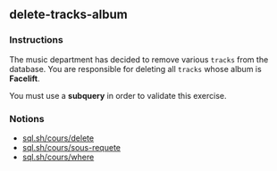 ## delete-tracks-album

### Instructions

The music department has decided to remove various `tracks` from the database. You are responsible for deleting all `tracks` whose album is **Facelift**.

You must use a **subquery** in order to validate this exercise.

### Notions

- [sql.sh/cours/delete](https://sql.sh/cours/delete)
- [sql.sh/cours/sous-requete](https://sql.sh/cours/sous-requete)
- [sql.sh/cours/where](https://sql.sh/cours/where)
